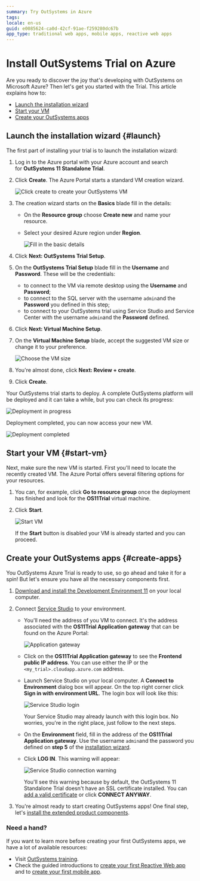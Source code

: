 ```yaml
---
summary: Try OutSystems in Azure
tags:
locale: en-us
guid: e0085624-ca0d-42cf-91ae-f259280dc67b
app_type: traditional web apps, mobile apps, reactive web apps
---
```


# Install OutSystems Trial on Azure

Are you ready to discover the joy that's developing with OutSystems on Microsoft Azure? Then let's get you started with the Trial. This article explains how to:

* [Launch the installation wizard](#launch)
* [Start your VM](#start-vm)
* [Create your OutSystems apps](#create-apps)

## Launch the installation wizard {#launch}

The first part of installing your trial is to launch the installation wizard:

1. Log in to the Azure portal with your Azure account and search for **OutSystems 11 Standalone Trial**.

1. Click **Create**. The Azure Portal starts a standard VM creation wizard.

    ![Click create to create your OutSystems VM](images/azure-trial-create.png)

1. The creation wizard starts on the **Basics** blade fill in the details:
    * On the **Resource group** choose **Create new** and name your resource.
    * Select your desired Azure region under **Region**.

        ![Fill in the basic details](images/azure-trial-basics.png)

1. Click **Next: OutSystems Trial Setup**.

1. On the **OutSystems Trial Setup** blade fill in the **Username** and **Password**. These will be the credentials:
    * to connect to the VM via remote desktop using the **Username** and **Password**;
    * to connect to the SQL server with the username `admin`and the **Password** you defined in this step;
    * to connect to your OutSystems trial using Service Studio and Service Center with the username `admin`and the **Password** defined.

1. Click **Next: Virtual Machine Setup**.

1. On the **Virtual Machine Setup** blade, accept the suggested VM size or change it to your preference.

    ![Choose the VM size](images/azure-trial-vm.png)

1. You're almost done, click **Next: Review + create**.

1. Click **Create**. 

Your OutSystems trial starts to deploy. A complete OutSystems platform will be deployed and it can take a while, but you can check its progress:

![Deployment in progress](images/azure-trial-deployment.png)


Deployment completed, you can now access your new VM.

![Deployment completed](images/azure-trial-complete.png)

## Start your VM {#start-vm}

Next, make sure the new VM is started. First you'll need to locate the recently created VM. The Azure Portal offers several filtering options for your resources. 

1. You can, for example, click **Go to resource group** once the deployment has finished and look for the **OS11Trial** virtual machine.

1. Click **Start**.

    ![Start VM](images/azure-trial-start.png)


    If the **Start** button is disabled your VM is already started and you can proceed.


## Create your OutSystems apps {#create-apps}

You OutSystems Azure Trial is ready to use, so go ahead and take it for a spin! But let's ensure you have all the necessary components first.

1. [Download and install the Development Environment 11](https://www.outsystems.com/downloads/) on your local computer. 

1. Connect [Service Studio](https://success.outsystems.com/Documentation/11/Getting_started/Service_Studio_Overview)  to your environment. 

    * You'll need the address of you VM to connect. It's the address associated with the **OS11Trial Application gateway** that can be found on the Azure Portal:

        ![Application gateway](images/azure-trial-gateway.png)

    * Click on the **OS11Trial Application gateway** to see the **Frontend public IP address**. You can use either the IP or the `<my_trial>.cloudapp.azure.com` address.

    * Launch Service Studio on your local computer. A **Connect to Environment** dialog box will appear. On the top right corner click **Sign in with environment URL**. The login box will look like this:

        ![Service Studio login](images/azure-trial-ss.png)

        Your Service Studio may already launch with this login box. No worries, you're in the right place, just follow to the next steps.
    
    * On the **Environment** field, fill in the address of the **OS11Trial Application gateway**. Use the username `admin`and the password you defined on **step 5** of the [installation wizard](#launch}).

    * Click **LOG IN**. This warning will appear:

        ![Service Studio connection warning](images/azure-trial-warning-ss.png)



        You'll see this warning because by default, the OutSystems 11 Standalone Trial doesn't have an SSL certificate installed. You can [add a valid certificate](https://success.outsystems.com/Documentation/11/Setting_Up_OutSystems/OutSystems_on_Microsoft_Azure/Set_Up_OutSystems_on_Microsoft_Azure#add-a-valid-certificate-to-the-environments) or click **CONNECT ANYWAY**.

1. You're almost ready to start creating OutSystems apps! One final step, let's [install the extended product components](https://success.outsystems.com/Documentation/11/Setting_Up_OutSystems/OutSystems_on_Microsoft_Azure/Set_Up_OutSystems_on_Microsoft_Azure#Install_the_extended_product_components).


### Need a hand?

If you want to learn more before creating your first OutSystems apps, we have a lot of available resources:

* Visit [OutSystems training](https://www.outsystems.com/training/).
* Check the guided introductions to [create your first Reactive Web app](https://success.outsystems.com/Documentation/11/Getting_started/Create_Your_First_Reactive_Web_App) and to [create your first mobile app](https://success.outsystems.com/Documentation/11/Getting_started/Create_Your_First_Mobile_App).
